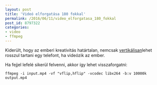 ```yaml
---
layout: post
title: 'Videó elforgatása 180 fokkal'
permalink: /2016/06/11/video_elforgatasa_180_fokkal
post_id: 8797322
categories: 
- video
- ffmpeg
---
```


Kiderült, hogy az emberi kreativitás határtalan, nemcsak 
[vertikálisan](/2015/10/07/video_elforgatasa)lehet rosszul tartani egy telefont, ha videózik az ember.

Ha fejjel lefelé sikerül felvenni, akkor így lehet visszaforgatni:

```
ffmpeg -i input.mp4 -vf "vflip,hflip" -vcodec libx264 -b:v 10000k output.mp4
```